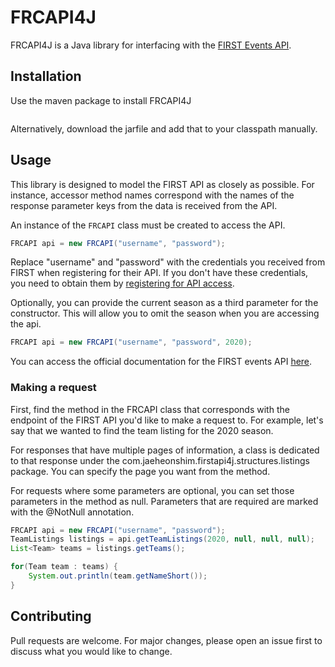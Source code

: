 # FRCAPI4J

FRCAPI4J is a Java library for interfacing with the [FIRST Events API](https://frc-events.firstinspires.org/services/API).

## Installation

Use the maven package to install FRCAPI4J

```

```

Alternatively, download the jarfile and add that to your classpath manually.

## Usage

This library is designed to model the FIRST API as closely as possible. For instance, accessor method names correspond with the names of the response parameter keys from the data is received from the API.

An instance of the `FRCAPI` class must be created to access the API.
```java
FRCAPI api = new FRCAPI("username", "password");
```

Replace "username" and "password" with the credentials you received from FIRST when registering for their API. If you don't have these credentials, you need to obtain them by [registering for API access](https://frc-events.firstinspires.org/services/API/register).

Optionally, you can provide the current season as a third parameter for the constructor. This will allow you to omit the season when you are accessing the api.

```java
FRCAPI api = new FRCAPI("username", "password", 2020);
```

You can access the official documentation for the FIRST events API [here](https://frcevents2.docs.apiary.io/).

### Making a request
First, find the method in the FRCAPI class that corresponds with the endpoint of the FIRST API you'd like to make a request to. For example, let's say that we wanted to find the team listing for the 2020 season.

For responses that have multiple pages of information, a class is dedicated to that response under the com.jaeheonshim.firstapi4j.structures.listings package. You can specify the page you want from the method.

For requests where some parameters are optional, you can set those parameters in the method as null. Parameters that are required are marked with the @NotNull annotation.

```java
FRCAPI api = new FRCAPI("username", "password");
TeamListings listings = api.getTeamListings(2020, null, null, null);
List<Team> teams = listings.getTeams();

for(Team team : teams) {
    System.out.println(team.getNameShort());
}
```

## Contributing
Pull requests are welcome. For major changes, please open an issue first to discuss what you would like to change.